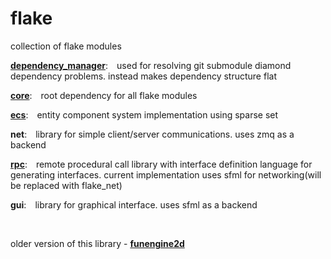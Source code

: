# flake
collection of flake modules

<b>[dependency_manager](https://github.com/NightJolt/flake_dependency_manager)</b><span>:&emsp;used for resolving git submodule diamond dependency problems. instead makes dependency structure flat</span>

<b>[core](https://github.com/NightJolt/flake_core)</b><span>:&emsp;root dependency for all flake modules</span>

<b>[ecs](https://github.com/NightJolt/flake_ecs)</b><span>:&emsp;entity component system implementation using sparse set</span>

<b>net</b><span>:&emsp;library for simple client/server communications. uses zmq as a backend</span>

<b>[rpc](https://github.com/NightJolt/flake_rpc)</b><span>:&emsp;remote procedural call library with interface definition language for generating interfaces. current implementation uses sfml for networking(will be replaced with flake_net)</span>

<b>gui</b><span>:&emsp;library for graphical interface. uses sfml as a backend</span>

<br />

<span>older version of this library - </span><b>[funengine2d](https://github.com/NightJolt/FunEngine2D)</b>
